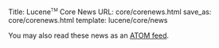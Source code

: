 Title: Lucene<span style="vertical-align: super; font-size: xx-small">TM</span> Core News
URL: core/corenews.html
save_as: core/corenews.html
template: lucene/core/news

You may also read these news as an [ATOM feed](/feeds/core/news.atom.xml).
